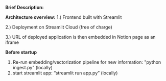 **Brief Description:**

**Architecture overview:**
1.) Frontend built with Streamlit

2.) Deployment on Streamlit Cloud (free of charge)

3.) URL of deployed application is then embedded in Notion page as an iframe

**Before startup**
1. Re-run embedding/vectorization pipeline for new information: "python ingest.py" (locally)
2. start streamlit app: “streamlit run app.py” (locally)
